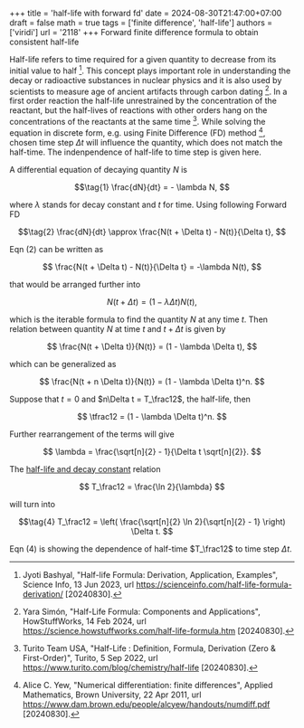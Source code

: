 +++
title = 'half-life with forward fd'
date = 2024-08-30T21:47:00+07:00
draft = false
math = true
tags = ['finite difference', 'half-life']
authors = ['viridi']
url = '2118'
+++
Forward finite difference formula to obtain consistent half-life<!--more-->

Half-life refers to time required for a given quantity to decrease from its initial value to half [^bashyal_2023]. This concept plays important role in understanding the decay or radioactive substances in nuclear physics and it is also used by scientists to measure age of ancient artifacts through carbon dating [^simon_2024]. In a first order reaction the half-life unrestrained by the concentration of the reactant, but the half-lives of reactions with other orders hang on the concentrations of the reactants at the same time [^turito_2022]. While solving the equation in discrete form, e.g. using Finite Difference (FD) method [^yew_2011], chosen time step $\Delta t$ will influence the quantity, which does not match the half-time. The indenpendence of half-life to time step is given here. 

A differential equation of decaying quantity $N$ is

$$\tag{1}
\frac{dN}{dt} = - \lambda N,
$$

where $\lambda$ stands for decay constant and $t$ for time. Using following Forward FD

$$\tag{2}
\frac{dN}{dt} \approx \frac{N(t + \Delta t) - N(t)}{\Delta t},
$$

Eqn (2) can be written as

$$
\frac{N(t + \Delta t) - N(t)}{\Delta t} = -\lambda N(t),
$$

that would be arranged further into

$$\tag{3}
N(t + \Delta t) = (1 - \lambda \Delta t) N(t),
$$

which is the iterable formula to find the quantity $N$ at any time $t$. Then relation between quantity $N$ at time $t$ and $t + \Delta t$ is given by

$$
\frac{N(t + \Delta t)}{N(t)} = (1 - \lambda \Delta t),
$$

which can be generalized as

$$
\frac{N(t + n \Delta t)}{N(t)} = (1 - \lambda \Delta t)^n.
$$

Suppose that $t = 0$ and $n\Delta t = T_\frac12$, the half-life, then

$$
\tfrac12 = (1 - \lambda \Delta t)^n.
$$

Further rearrangement of the terms will give

$$
\lambda = \frac{\sqrt[n]{2} - 1}{\Delta t \sqrt[n]{2}}.
$$

The [half-life and decay constant](../2128) relation

$$
T_\frac12 = \frac{\ln 2}{\lambda}
$$

will turn into

$$\tag{4}
T_\frac12 = \left( \frac{\sqrt[n]{2} \ln 2}{\sqrt[n]{2} - 1} \right) \Delta t.
$$

Eqn (4) is showing the dependence of half-time $T_\frac12$ to time step $\Delta t$.


[^bashyal_2023]: Jyoti Bashyal, "Half-life Formula: Derivation, Application, Examples", Science Info, 13 Jun 2023, url https://scienceinfo.com/half-life-formula-derivation/ [20240830].
[^simon_2024]: Yara Simón, "Half-Life Formula: Components and Applications", HowStuffWorks, 14 Feb 2024, url https://science.howstuffworks.com/half-life-formula.htm [20240830].
[^turito_2022]: Turito Team USA, "Half-Life : Definition, Formula, Derivation (Zero & First-Order)", Turito, 5 Sep 2022, url https://www.turito.com/blog/chemistry/half-life [20240830].
[^yew_2011]: Alice C. Yew, "Numerical differentiation: finite differences", Applied Mathematics, Brown University, 22 Apr 2011, url https://www.dam.brown.edu/people/alcyew/handouts/numdiff.pdf [20240830].
